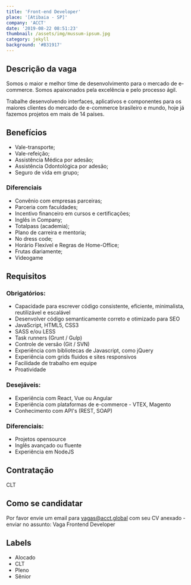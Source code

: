 ```yaml
---
title: 'Front-end Developer'
place: '[Atibaia - SP]'
company: 'ACCT'
date: '2019-08-22 08:51:23'
thumbnail: /assets/img/mussum-ipsum.jpg
category: jekyll
background: '#B31917'
---
```


## Descrição da vaga
  Somos o maior e melhor time de desenvolvimento para o mercado de e-commerce. Somos apaixonados pela excelência e pelo processo ágil.

  Trabalhe desenvolvendo interfaces, aplicativos e componentes para os maiores clientes do mercado de e-commerce brasileiro e mundo, hoje já fazemos projetos em mais de 14 países.


## Benefícios
 - Vale-transporte;
 - Vale-refeição;
 - Assistência Médica por adesão;
 - Assistência Odontológica por adesão;
 - Seguro de vida em grupo;

### Diferenciais
 - Convênio com empresas parceiras;
 - Parceria com faculdades;
 - Incentivo financeiro em cursos e certificações;
 - Inglês in Company;
 - Totalpass (academia);
 - Plano de carreira e mentoria;
 - No dress code;
 - Horário Flexível e Regras de Home-Office;
 - Frutas diariamente;
 - Videogame

## Requisitos

### Obrigatórios:

 - Capacidade para escrever código consistente, eficiente, minimalista, reutilizável e escalável
 - Desenvolver código semanticamente correto e otimizado para SEO
 - JavaScript, HTML5, CSS3
 - SASS e/ou LESS
 - Task runners (Grunt / Gulp)
 - Controle de versão (Git / SVN)
 - Experiência com bibliotecas de Javascript, como jQuery
 - Experiência com grids fluidos e sites responsivos
 - Facilidade de trabalho em equipe
 - Proatividade

### Desejáveis:

 - Experiência com React, Vue ou Angular
 - Experiência com plataformas de e-commerce - VTEX, Magento
 - Conhecimento com API's (REST, SOAP)

### Diferenciais:

 - Projetos opensource
 - Inglês avançado ou fluente
 - Experiência em NodeJS

## Contratação
  CLT

## Como se candidatar
  Por favor envie um email para vagas@acct.global com seu CV anexado - enviar no assunto: Vaga Frontend Developer

## Labels
 - Alocado
 - CLT
 - Pleno
 - Sênior